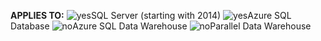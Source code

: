 <Token>**APPLIES TO:** ![yes](media/yes.png)SQL Server (starting with 2014) ![yes](media/yes.png)Azure SQL Database ![no](media/no.png)Azure SQL Data Warehouse ![no](media/no.png)Parallel Data Warehouse </Token>

